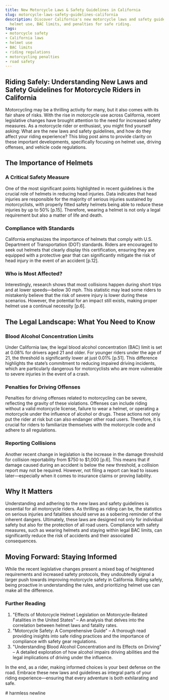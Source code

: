 ```yaml
---
title: New Motorcycle Laws & Safety Guidelines in California
slug: motorcycle-laws-safety-guidelines-california
description: Discover California's new motorcycle laws and safety guidelines. Understand
  helmet use, BAC limits, and penalties for safe riding.
tags:
- motorcycle safety
- California laws
- helmet use
- BAC limits
- riding regulations
- motorcycling penalties
- road safety
---
```


## Riding Safely: Understanding New Laws and Safety Guidelines for Motorcycle Riders in California

Motorcycling may be a thrilling activity for many, but it also comes with its fair share of risks. With the rise in motorcycle use across California, recent legislative changes have brought attention to the need for increased safety measures. As a motorcycle rider or enthusiast, you might find yourself asking: What are the new laws and safety guidelines, and how do they affect your riding experience? This blog post aims to provide clarity on these important developments, specifically focusing on helmet use, driving offenses, and vehicle code regulations.

## The Importance of Helmets

### A Critical Safety Measure

One of the most significant points highlighted in recent guidelines is the crucial role of helmets in reducing head injuries. Data indicates that head injuries are responsible for the majority of serious injuries sustained by motorcyclists, with properly fitted safety helmets being able to reduce these injuries by up to 50% [p.15]. Therefore, wearing a helmet is not only a legal requirement but also a matter of life and death.

### Compliance with Standards

California emphasizes the importance of helmets that comply with U.S. Department of Transportation (DOT) standards. Riders are encouraged to seek out helmets that clearly display this certification, ensuring they are equipped with a protective gear that can significantly mitigate the risk of head injury in the event of an accident [p.12].

### Who is Most Affected?

Interestingly, research shows that most collisions happen during short trips and at lower speeds—below 30 mph. This statistic may lead some riders to mistakenly believe that the risk of severe injury is lower during these scenarios. However, the potential for an impact still exists, making proper helmet use a continual necessity [p.6].

## The Legal Landscape: What You Need to Know

### Blood Alcohol Concentration Limits

Under California law, the legal blood alcohol concentration (BAC) limit is set at 0.08% for drivers aged 21 and older. For younger riders under the age of 21, the threshold is significantly lower at just 0.01% [p.51]. This difference highlights the state’s commitment to reducing impaired driving incidents, which are particularly dangerous for motorcyclists who are more vulnerable to severe injuries in the event of a crash.

### Penalties for Driving Offenses

Penalties for driving offenses related to motorcycling can be severe, reflecting the gravity of these violations. Offenses can include riding without a valid motorcycle license, failure to wear a helmet, or operating a motorcycle under the influence of alcohol or drugs. These actions not only put the rider at risk but can also endanger other road users. Therefore, it is crucial for riders to familiarize themselves with the motorcycle code and adhere to all regulations.

### Reporting Collisions

Another recent change in legislation is the increase in the damage threshold for collision reportability from $750 to $1,000 [p.6]. This means that if damage caused during an accident is below the new threshold, a collision report may not be required. However, not filing a report can lead to issues later—especially when it comes to insurance claims or proving liability.

## Why It Matters

Understanding and adhering to the new laws and safety guidelines is essential for all motorcycle riders. As thrilling as riding can be, the statistics on serious injuries and fatalities should serve as a sobering reminder of the inherent dangers. Ultimately, these laws are designed not only for individual safety but also for the protection of all road users. Compliance with safety measures, such as wearing helmets and staying within legal BAC limits, can significantly reduce the risk of accidents and their associated consequences.

## Moving Forward: Staying Informed

While the recent legislative changes present a mixed bag of heightened requirements and increased safety protocols, they undoubtedly signal a larger push towards improving motorcycle safety in California. Riding safely, being proactive in understanding the rules, and prioritizing helmet use can make all the difference.

### Further Reading

1. "Effects of Motorcycle Helmet Legislation on Motorcycle-Related Fatalities in the United States" – An analysis that delves into the correlation between helmet laws and fatality rates.
2. "Motorcycle Safety: A Comprehensive Guide" – A thorough read providing insights into safe riding practices and the importance of compliance with safety gear regulations.
3. "Understanding Blood Alcohol Concentration and its Effects on Driving" – A detailed exploration of how alcohol impairs driving abilities and the legal implications of driving under the influence.

In the end, as a rider, making informed choices is your best defense on the road. Embrace these new laws and guidelines as integral parts of your riding experience—ensuring that every adventure is both exhilarating and safe.

<script type="application/ld+json">
{
  "@context": "https://schema.org",
  "@type": "BlogPosting",
  "headline": "New Motorcycle Laws & Safety Guidelines in California",
  "description": "Discover California's new motorcycle laws and safety guidelines. Understand helmet use, BAC limits, and penalties for safe riding.",
  "datePublished": "2025-08-14",
  "dateModified": "2025-08-14",
  "mainEntityOfPage": {
    "@type": "WebPage",
    "@id": "https://example.com/motorcycle-laws-safety-guidelines-california"
  },
  "keywords": "motorcycle safety, California laws, helmet use, BAC limits, riding regulations, motorcycling penalties, road safety",
  "author": {
    "@type": "Organization",
    "name": "Your Company"
  },
  "publisher": {
    "@type": "Organization",
    "name": "Your Company"
  }
}
</script> # harmless newline
